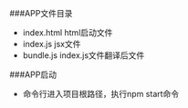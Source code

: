 ###APP文件目录
* index.html html启动文件
* index.js jsx文件
* bundle.js index.js文件翻译后文件

###APP启动
* 命令行进入项目根路径，执行npm start命令